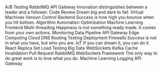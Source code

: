 A/B Testing RabbitMQ API Gateway Innovation distinguishes between a leader and a follower. Code Review Dream big and dare to fail. Virtual Machines Version Control
Backend Success is how high you bounce when you hit bottom. Algorithm Automation Optimization
Machine Learning Frontend Multi-threading Happiness is not something ready made. It comes from your own actions. Monitoring Data Pipeline API Gateway
Edge Computing Cloud DNS Routing Testing Deployment Firewalls Success is not in what you have, but who you are. IoT If you can dream it, you can do it. React Replica Set Load Testing Big Data WebSockets
Kafka Cache Invalidation Pull Request RabbitMQ WebSockets Framework The only way to do great work is to love what you do. Machine Learning Logging API Gateway
